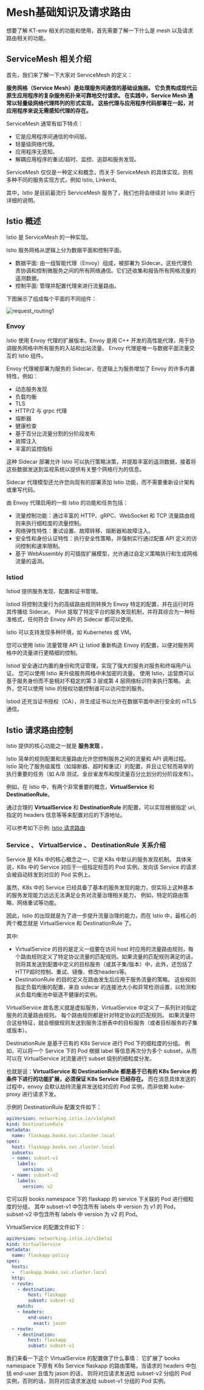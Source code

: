 # Mesh基础知识及请求路由

想要了解 KT-env 相关的功能和使用，首先需要了解一下什么是 mesh 以及请求路由相关的功能。

## ServiceMesh 相关介绍

首先，我们来了解一下大家对 ServiceMesh 的定义：

**服务网格（Service Mesh）是处理服务间通信的基础设施层。
它负责构成现代云原生应用程序的复杂服务拓扑来可靠地交付请求。
在实践中，Service Mesh 通常以轻量级网络代理阵列的形式实现，
这些代理与应用程序代码部署在一起，对应用程序来说无需感知代理的存在。**

ServiceMesh 通常有如下特点：

 - 它是应用程序间通信的中间层。
 - 轻量级网络代理。
 - 应用程序无感知。
 - 解耦应用程序的重试/超时、监控、追踪和服务发现。

ServiceMesh 仅仅是一种定义和概念，而关于 ServiceMesh 的具体实现，则有多种不同的服务实现方式，例如 Istio, Linkerd。

其中，Istio 是目前最流行 ServiceMesh 服务了，我们也将会继续对 Istio 来进行详细的说明。

## Istio 概述

Istio 是 ServiceMesh 的一种实现。

Istio 服务网格从逻辑上分为数据平面和控制平面。

 - 数据平面: 由一组智能代理（Envoy）组成，被部署为 Sidecar。这些代理负责协调和控制微服务之间的所有网络通信。它们还收集和报告所有网格流量的遥测数据。
 - 控制平面: 管理并配置代理来进行流量路由。


下图展示了组成每个平面的不同组件：

![request_routing1](./pictures/request_routing1.svg)

### Envoy

Istio 使用 Envoy 代理的扩展版本。Envoy 是用 C++ 开发的高性能代理，用于协调服务网格中所有服务的入站和出站流量。
Envoy 代理是唯一与数据平面流量交互的 Istio 组件。

Envoy 代理被部署为服务的 Sidecar，在逻辑上为服务增加了 Envoy 的许多内置特性，例如：

 - 动态服务发现
 - 负载均衡
 - TLS
 - HTTP/2 与 grpc 代理
 - 熔断器
 - 健康检查
 - 基于百分比流量分割的分阶段发布
 - 故障注入
 - 丰富的监控指标

这种 Sidecar 部署允许 Istio 可以执行策略决策，并提取丰富的遥测数据，接着将这些数据发送到监视系统以提供有关整个网格行为的信息。

Sidecar 代理模型还允许您向现有的部署添加 Istio 功能，而不需要重新设计架构或重写代码。

由 Envoy 代理启用的一些 Istio 的功能和任务包括：

 - 流量控制功能：通过丰富的 HTTP、gRPC、WebSocket 和 TCP 流量路由规则来执行细粒度的流量控制。
 - 网络弹性特性：重试设置、故障转移、熔断器和故障注入。
 - 安全性和身份认证特性：执行安全性策略，并强制实行通过配置 API 定义的访问控制和速率限制。
 - 基于 WebAssembly 的可插拔扩展模型，允许通过自定义策略执行和生成网格流量的遥测。

### Istiod

Istiod 提供服务发现、配置和证书管理。

Istiod 将控制流量行为的高级路由规则转换为 Envoy 特定的配置，并在运行时将其传播给 Sidecar。
Pilot 提取了特定平台的服务发现机制，并将其综合为一种标准格式，任何符合 Envoy API 的 Sidecar 都可以使用。

Istio 可以支持发现多种环境，如 Kubernetes 或 VM。

您可以使用 Istio 流量管理 API 让 Istiod 重新构造 Envoy 的配置，以便对服务网格中的流量进行更精细的控制。

Istiod 安全通过内置的身份和凭证管理，实现了强大的服务对服务和终端用户认证。
您可以使用 Istio 来升级服务网格中未加密的流量。
使用 Istio，运营商可以基于服务身份而不是相对不稳定的第 3 层或第 4 层网络标识符来执行策略。
此外，您可以使用 Istio 的授权功能控制谁可以访问您的服务。

Istiod 还充当证书授权（CA），并生成证书以允许在数据平面中进行安全的 mTLS 通信。

## Istio 请求路由控制

Istio 提供的核心功能之一就是 **服务发现** 。

Istio 简单的规则配置和流量路由允许您控制服务之间的流量和 API 调用过程。
Istio 简化了服务级属性（如熔断器、超时和重试）的配置，并且让它轻而易举的执行重要的任务（如 A/B 测试、金丝雀发布和按流量百分比划分的分阶段发布）。

例如，在 Istio 中，有两个非常重要的概念，**VirtualService** 和 **DestinationRule**。

通过合理的 **VirtualService** 和 **DestinationRule** 的配置，可以实现根据指定 uri, 指定的 headers 信息等等来配置对应的下游地址。

可以参考如下示例: [Istio 请求路由](https://istio.missshi.com/chap03/request_routing.html)

### Service 、 VirtualService 、 DestinationRule 关系介绍

Service 是 K8s 中的核心概念之一，它是 K8s 中默认的服务发现机制。
具体来说，K8s 中的 Service 对应于一组指定标签的 Pod 实例，发向该 Service 的请求会被自动转发到对应的 Pod 实例上。

虽然，K8s 中的 Service 已经具备了基本的服务发现的能力，但实际上这种基本的服务发现能力远远无法满足业务对流量治理相关能力，
例如，特定的路由策略、网络重试等功能。

因此，Istio 的出现就是为了进一步提升流量治理的能力，而在 Istio 中，最核心的两个概念就是 VirtualService 和 DestinationRule 了。

其中: 

 - VirtualService 的目的是定义一组要在访问 host 时应用的流量路由规则，每个路由规则定义了特定协议流量的匹配规则。如果流量的匹配规则满足的话，则将其发送到配置中定义的目标服务（或其子集/版本）中，此外，还包括了HTTP超时控制、重试、镜像、修改headers等。
 - DestinationRule 的目的定义在路由发生后应用于服务流量的策略。 这些规则指定负载均衡的配置、来自 sidecar 的连接池大小和异常检测设置，以检测和从负载均衡池中驱逐不健康的实例。


VirtualService 故名思义就是虚拟服务，VirtualService 中定义了一系列针对指定服务的流量路由规则。
每个路由规则都是针对特定协议的匹配规则。
如果流量符合这些特征，就会根据规则发送到服务注册表中的目标服务（或者目标服务的子集或版本）。

DestinationRule 是基于已有的 K8s Service 进行 Pod 下的细粒度的分组。
例如，可以将一个 Service 下的 Pod 根据 label 等信息再次分为多个 subset，从而可以在 VirtualService 对流量进行 subset 级别的细粒度分发。

也就是说：**VirtualService 和 DestinationRule 都是基于已有的 K8s Service 的条件下进行的功能扩展，必须保证 K8s Service 已经存在。**
而在消息具体发送的过程中，envoy 会默认劫持流量并发送给对应的 Pod 实例，而非依赖 kube-proxy 进行请求下发。

示例的 DestinationRule 配置文件如下：

```yaml
apiVersion: networking.istio.io/v1alpha3
kind: DestinationRule
metadata:
  name: flaskapp.books.svc.cluster.local
spec:
  host: flaskapp.books.svc.cluster.local
  subsets:
  - name: subset-v1
    labels:
      version: v1
  - name: subset-v2
    labels:
      version: v2
```

它可以将 books namespace 下的 flaskapp 的 service 下关联的 Pod 进行细粒度的分组，
其中 subset-v1 中包含所有 labels 中 version 为 v1 的 Pod，subset-v2 中包含所有 labels 中 version 为 v2 的 Pod。

VirtualService 的配置文件如下：

```yaml
apiVersion: networking.istio.io/v1beta1
kind: VirtualService
metadata:
  name: flaskapp-policy
spec:
  hosts:
  -  flaskapp.books.svc.cluster.local
  http:
  - route:
    - destination:
        host: flaskapp
        subset: subset-v2
    match:
    - headers:
        end-user:
          exact: jason
  - route:
    - destination:
        host: flaskapp
        subset: subset-v1
```

我们来看一下这个 VirtualService 的配置做了什么事情：
它扩展了 books namespace 下原有 K8s Service flaskapp 的路由策略，当请求的 headers 中包括 end-user 且值为 jason 的话，
则将对应请求发送给 subset-v2 分组的 Pod 实例，否则的话，则将对应请求发送给 subset-v1 分组的 Pod 实例。
